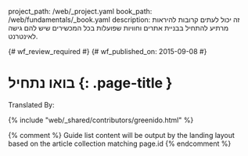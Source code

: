project_path: /web/_project.yaml
book_path: /web/fundamentals/_book.yaml
description: זה יכול לעתים קרובות להיראות מרתיע להתחיל בבניית אתרים וחוויות שפועלות בכל המכשירים שיש להם גישה לאינטרנט.

{# wf_review_required #}
{# wf_published_on: 2015-09-08 #}

# בואו נתחיל {: .page-title }



Translated By: 

{% include "web/_shared/contributors/greenido.html" %}



{% comment %}
Guide list content will be output by the landing layout based on the article collection matching page.id
{% endcomment %}
